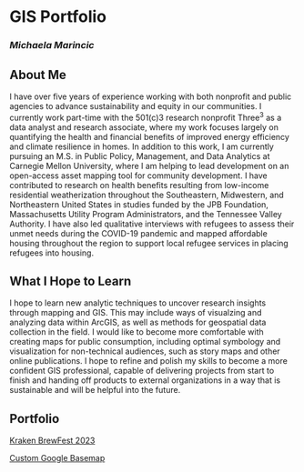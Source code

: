 # GIS Portfolio 
### _Michaela Marincic_


## About Me

I have over five years of experience working with both nonprofit and public agencies to advance sustainability and equity in our communities. I currently work part-time with the 501(c)3 research nonprofit Three<sup>3</sup> as a data analyst and research associate, where my work focuses largely on quantifying the health and financial benefits of improved energy efficiency and climate resilience in homes. In addition to this work, I am currently pursuing an M.S. in Public Policy, Management, and Data Analytics at Carnegie Mellon University, where I am helping to lead development on an open-access asset mapping tool for community development. I have contributed to research on health benefits resulting from low-income residential weatherization throughout the Southeastern, Midwestern, and Northeastern United States in studies funded by the JPB Foundation, Massachusetts Utility Program Administrators, and the Tennessee Valley Authority. I have also led qualitative interviews with refugees to assess their unmet needs during the COVID-19 pandemic and mapped affordable housing throughout the region to support local refugee services in placing refugees into housing.

## What I Hope to Learn

I hope to learn new analytic techniques to uncover research insights through mapping and GIS. This may include ways of visualzing and analyzing data within ArcGIS, as well as methods for geospatial data collection in the field. I would like to become more comfortable with creating maps for public consumption, including optimal symbology and visualization for non-technical audiences, such as story maps and other online publications. I hope to refine and polish my skills to become a more confident GIS professional, capable of delivering projects from start to finish and handing off products to external organizations in a way that is sustainable and will be helpful into the future.

## Portfolio

[Kraken BrewFest 2023](https://michaela-marincic.github.io/GIS_Portfolio_Marincic/Kraken%20SummerFest%20Demo.html)

[Custom Google Basemap](https://michaela-marincic.github.io/GIS_Portfolio_Marincic/BRS%Branded%Basemap.html)
